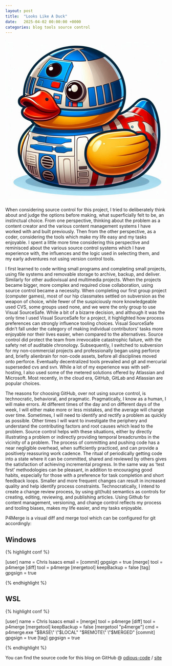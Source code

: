 ```yaml
---
layout: post
title:  "Looks Like A Duck"
date:   2025-04-02 00:00:00 +0000
categories: blog tools source control
---
```



[logo]: /assets/images/looks-like-a-duck.png "Looks Like A Duck"
![no image error][logo]

When considering source control for this project, I tried to deliberately think about and judge the options before making, what superficially felt to be, an instinctual choice. From one perspective, thinking about the problem as a content creator and the various content management systems I have worked with and built previously. Then from the other perspective, as a coder, considering the tools which make my life easy and my tasks enjoyable. I spent a little more time considering this perspective and reminisced about the various source control systems which I have experience with, the influences and the logic used in selecting them, and my early adventures not using version control tools. 

I first learned to code writing small programs and completing small projects, using file systems and removable storage to archive, backup, and deliver. Similarly for other audiovisual and multimedia projects. When the projects became bigger, more complex and required close collaboration, using source control became a necessity. When completing our first group project (computer games), most of our hip classmates settled on subversion as the weapon of choice, while fewer of the suspiciously more knowledgeable used CVS, some groups used none, and we were the only group to use Visual SourceSafe. While a bit of a bizarre decision, and although it was the only time I used Visual SourceSafe for a project, it highlighted how process preferences can strongly influence tooling choices. Visual SourceSafe didn’t fall under the category of making individual contributors' tasks more enjoyable nor their lives easier, when compared to the alternatives. Source control did protect the team from irrevocable catastrophic failure, with the safety net of auditable chronology. Subsequently, I switched to subversion for my non-commercial projects and professionally began using perforce and, briefly alienbrain for non-code assets, before all disciplines moved onto perforce. Eventually decentralized tools prevailed and git and mercurial superseded cvs and svn. While a lot of my experience was with self-hosting, I also used some of the metered solutions offered by Atlassian and Microsoft. Most recently, in the cloud era, GitHub, GitLab and Atlassian are popular choices. 

The reasons for choosing GitHub, over not using source control, is technocratic, behavioral, and pragmatic. Pragmatically, I know as a human, I will make errors. At different times of the day and on different days of the week, I will either make more or less mistakes, and the average will change over time. Sometimes, I will need to identify and rectify a problem as quickly as possible. Other times I will want to investigate the periphery and understand the contributing factors and root causes which lead to the problem. Source control helps with these situations, either by directly illustrating a problem or indirectly providing temporal breadcrumbs in the vicinity of a problem. The process of committing and pushing code has a near negligible overhead, when sufficiently practiced, and can provide a positively reassuring work cadence. The ritual of periodically getting code into a state where it can be committed, shared and reviewed by others gives the satisfaction of achieving incremental progress. In the same way as ‘test first’ methodologies can be pleasant, in addition to encouraging good habits, especially for those with a preference for task completion and short feedback loops. Smaller and more frequent changes can result in increased quality and help identify process constraints. Technocratically, I intend to create a change review process, by using git(hub) semantics as controls for creating, editing, reviewing, and publishing articles. Using Github for content management, versioning, and change control reflects my process and tooling biases, makes my life easier, and my tasks enjoyable.
 

P4Merge is a visual diff and merge tool which can be configured for git accordingly: 

## Windows
{% highlight conf %}

[user]
	name = Chris Isaacs
	email = <me at my domain>
[commit]
	gpgsign = true
[merge]
	tool = p4merge
[diff]
	tool = p4merge
[mergetool]
	keepBackup = false
[tag]
	gpgsign = true


{% endhighlight %}

## WSL
{% highlight conf %}

[user]
        name = Chris Isaacs
        email = <me at my domain>
[merge]
        tool = p4merge
[diff]
        tool = p4merge
[mergetool]
        keepBackup = false
[mergetool "p4merge"]
        cmd = p4merge.exe \"$BASE\" \"$LOCAL\" \"$REMOTE\" \"$MERGED\"
[commit]
        gpgsign = true
[tag]
        gpgsign = true 

{% endhighlight %}

You can find the source code for this blog on GitHub @
[odious-code][this-org] /
[site](https://github.com/odious-code/site)

[this-org]: https://github.com/odious-code
